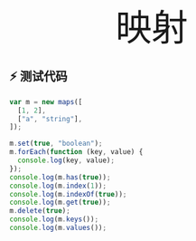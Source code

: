 <div align="center" style="font-size:4rem">映射</div>

## ⚡ 测试代码

```javascript
var m = new maps([
  [1, 2],
  ["a", "string"],
]);

m.set(true, "boolean");
m.forEach(function (key, value) {
  console.log(key, value);
});
console.log(m.has(true));
console.log(m.index(1));
console.log(m.indexOf(true));
console.log(m.get(true));
m.delete(true);
console.log(m.keys());
console.log(m.values());
```
